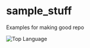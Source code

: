# sample_stuff
Examples for making good repo

![Top Language](https://img.shields.io/github/languages/top/snparab1704/sample_stuff)

